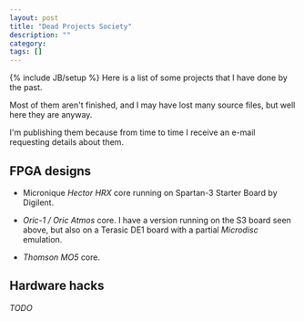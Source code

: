 ```yaml
---
layout: post
title: "Dead Projects Society"
description: ""
category: 
tags: []
---
```

{% include JB/setup %}
Here is a list of some projects that I have done by the past.

Most of them aren't finished, and I may have lost many source files, but well here they are anyway.

I'm publishing them because from time to time  I receive an e-mail requesting details about them.

## FPGA designs

- Micronique *Hector HRX* core running on Spartan-3 Starter Board by Digilent.

- *Oric-1 / Oric Atmos* core. I have a version running on the S3 board seen above, but also on a Terasic DE1 board with a partial *Microdisc* emulation.

- *Thomson MO5* core.

## Hardware hacks

*TODO*

